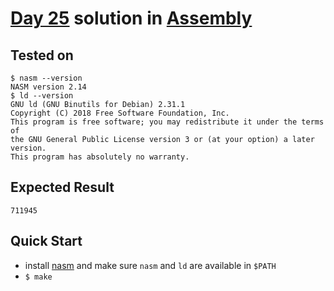 # [Day 25](https://adventofcode.com/2020/day/25) solution in [Assembly](https://en.wikipedia.org/wiki/Assembly_language)

## Tested on

```console
$ nasm --version
NASM version 2.14
$ ld --version
GNU ld (GNU Binutils for Debian) 2.31.1
Copyright (C) 2018 Free Software Foundation, Inc.
This program is free software; you may redistribute it under the terms of
the GNU General Public License version 3 or (at your option) a later version.
This program has absolutely no warranty.
```

## Expected Result

```console
711945
```

## Quick Start

- install [nasm](https://www.nasm.us/pub/nasm/releasebuilds/?C=M;O=D) and make sure `nasm` and `ld` are available in `$PATH`
- `$ make`
